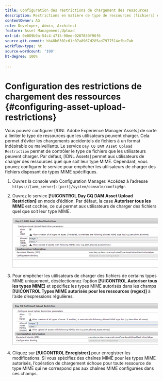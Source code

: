 ```yaml
---
title: Configuration des restrictions de chargement des ressources
description: Restrictions en matière de type de ressources (fichiers) que les utilisateurs peuvent charger
contentOwner: AG
role: Developer, Admin, Architect
feature: Asset Management,Upload
exl-id: 0e009b9a-54c4-4715-98ee-0207839f90f6
source-git-commit: bb46b0301c61c07a8967d285ad7977514efbe7ab
workflow-type: ht
source-wordcount: '190'
ht-degree: 100%

---
```


# Configuration des restrictions de chargement des ressources {#configuring-asset-upload-restrictions}

Vous pouvez configurer [!DNL Adobe Experience Manager Assets] de sorte à limiter le type de ressources que les utilisateurs peuvent charger. Cela permet d’éviter les chargements accidentels de fichiers à un format indésirable ou malveillants. Le service `Day CQ DAM Asset Upload Restriction` permet de contrôler le type de fichiers que les utilisateurs peuvent charger. Par défaut, [!DNL Assets] permet aux utilisateurs de charger des ressources quel que soit leur type MIME. Cependant, vous pouvez configurer le service pour empêcher les utilisateurs de charger des fichiers disposant de types MIME spécifiques.

1. Ouvrez la console web Configuration Manager. Accédez à l’adresse `https://[aem_server]:[port]/system/console/configMgr`.
1. Ouvrez le service **[!UICONTROL Day CQ DAM Asset Upload Restriction]** en mode d’édition. Par défaut, la case **Autoriser tous les MIME** est cochée, ce qui permet aux utilisateurs de charger des fichiers quel que soit leur type MIME.

   ![chlimage_1-378](assets/chlimage_1-378.png)

1. Pour empêcher les utilisateurs de charger des fichiers de certains types MIME uniquement, désélectionnez l’option **[!UICONTROL Autoriser tous les types MIME]** et spécifiez les types MIME autorisés dans les champs **[!UICONTROL Types MIME autorisés pour les ressources (regex)]** à l’aide d’expressions régulières.

   ![chlimage_1-379](assets/chlimage_1-379.png)

1. Cliquez sur **[!UICONTROL Enregistrer]** pour enregistrer les modifications. Si vous spécifiez des chaînes MIME pour les types MIME autorisés, l’opération de chargement échoue pour toute ressource de type MIME qui ne correspond pas aux chaînes MIME configurées dans ces champs.
